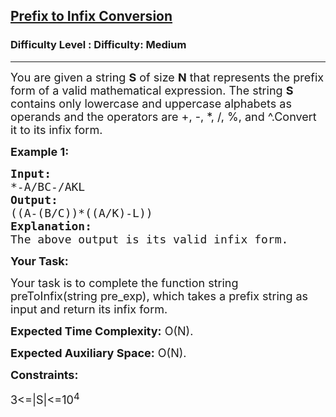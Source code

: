 <h2><a href="https://www.geeksforgeeks.org/problems/prefix-to-infix-conversion/1?_gl=1*1htusfx*_up*MQ..*_gs*MQ..&gclid=CjwKCAjw3rnCBhBxEiwArN0QEwH0OChQDhrqxn1FVFFLltsJeMAap8fUtjHVU3AYDK9BwEDpWIdHyxoCqCMQAvD_BwE&gbraid=0AAAAAC9yBkCE5fw5KgdUbCGEbsaKgQu_n">Prefix to Infix Conversion</a></h2><h3>Difficulty Level : Difficulty: Medium</h3><hr><div class="problems_problem_content__Xm_eO"><p dir="ltr"><span style="font-size: 18px;">You are given a string <strong>S</strong>&nbsp;of size <strong>N</strong> that represents the prefix form of a valid mathematical expression. The string <strong>S</strong> contains only lowercase and uppercase alphabets as operands and the operators are +, -, *, /, %, and ^.Convert it to its infix form.</span></p>
<p dir="ltr"><strong><span style="font-size: 18px;">Example 1:</span></strong></p>
<pre><strong><span style="font-size: 18px;">Input: </span></strong>
<span style="font-size: 18px;">*-A/BC-/AKL</span>
<strong><span style="font-size: 18px;">Output: </span></strong>
<span style="font-size: 18px;">((A-(B/C))*((A/K)-L))</span>
<strong><span style="font-size: 18px;">Explanation: </span></strong>
<span style="font-size: 18px;">The above output is its valid infix form.
</span></pre>
<p dir="ltr"><strong><span style="font-size: 18px;">Your Task:</span></strong></p>
<p dir="ltr"><span style="font-size: 18px;">Your task is to complete the function string preToInfix(string pre_exp), which takes a prefix string as input and return its infix form.</span></p>
<p dir="ltr"><span style="font-size: 18px;"><strong>Expected Time Complexity:</strong> O(N).</span></p>
<p dir="ltr"><span style="font-size: 18px;"><strong>Expected Auxiliary Space:</strong> O(N).</span></p>
<p dir="ltr"><strong><span style="font-size: 18px;">Constraints:</span></strong></p>
<p dir="ltr"><span style="font-size: 18px;">3&lt;=|S|&lt;=10<sup>4</sup></span></p></div>